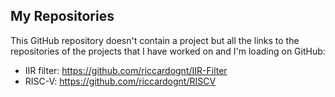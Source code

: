 ## My Repositories
This GitHub repository doesn't contain a project but all the links to the repositories of the projects that I have worked on and I'm loading on GitHub:
 - IIR filter: https://github.com/riccardognt/IIR-Filter
 - RISC-V: https://github.com/riccardognt/RISCV
